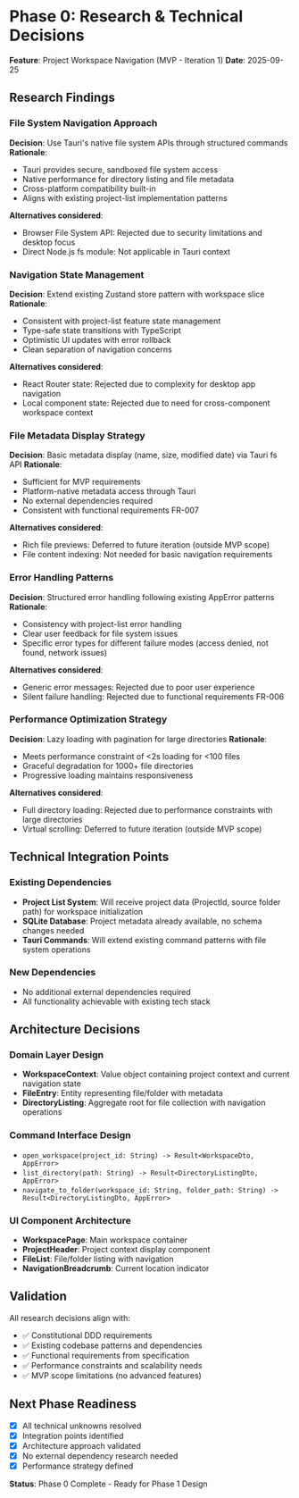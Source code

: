 # Phase 0: Research & Technical Decisions

**Feature**: Project Workspace Navigation (MVP - Iteration 1)
**Date**: 2025-09-25

## Research Findings

### File System Navigation Approach

**Decision**: Use Tauri's native file system APIs through structured commands
**Rationale**:
- Tauri provides secure, sandboxed file system access
- Native performance for directory listing and file metadata
- Cross-platform compatibility built-in
- Aligns with existing project-list implementation patterns

**Alternatives considered**:
- Browser File System API: Rejected due to security limitations and desktop focus
- Direct Node.js fs module: Not applicable in Tauri context

### Navigation State Management

**Decision**: Extend existing Zustand store pattern with workspace slice
**Rationale**:
- Consistent with project-list feature state management
- Type-safe state transitions with TypeScript
- Optimistic UI updates with error rollback
- Clean separation of navigation concerns

**Alternatives considered**:
- React Router state: Rejected due to complexity for desktop app navigation
- Local component state: Rejected due to need for cross-component workspace context

### File Metadata Display Strategy

**Decision**: Basic metadata display (name, size, modified date) via Tauri fs API
**Rationale**:
- Sufficient for MVP requirements
- Platform-native metadata access through Tauri
- No external dependencies required
- Consistent with functional requirements FR-007

**Alternatives considered**:
- Rich file previews: Deferred to future iteration (outside MVP scope)
- File content indexing: Not needed for basic navigation requirements

### Error Handling Patterns

**Decision**: Structured error handling following existing AppError patterns
**Rationale**:
- Consistency with project-list error handling
- Clear user feedback for file system issues
- Specific error types for different failure modes (access denied, not found, network issues)

**Alternatives considered**:
- Generic error messages: Rejected due to poor user experience
- Silent failure handling: Rejected due to functional requirements FR-006

### Performance Optimization Strategy

**Decision**: Lazy loading with pagination for large directories
**Rationale**:
- Meets performance constraint of <2s loading for <100 files
- Graceful degradation for 1000+ file directories
- Progressive loading maintains responsiveness

**Alternatives considered**:
- Full directory loading: Rejected due to performance constraints with large directories
- Virtual scrolling: Deferred to future iteration (outside MVP scope)

## Technical Integration Points

### Existing Dependencies
- **Project List System**: Will receive project data (ProjectId, source folder path) for workspace initialization
- **SQLite Database**: Project metadata already available, no schema changes needed
- **Tauri Commands**: Will extend existing command patterns with file system operations

### New Dependencies
- No additional external dependencies required
- All functionality achievable with existing tech stack

## Architecture Decisions

### Domain Layer Design
- **WorkspaceContext**: Value object containing project context and current navigation state
- **FileEntry**: Entity representing file/folder with metadata
- **DirectoryListing**: Aggregate root for file collection with navigation operations

### Command Interface Design
- `open_workspace(project_id: String) -> Result<WorkspaceDto, AppError>`
- `list_directory(path: String) -> Result<DirectoryListingDto, AppError>`
- `navigate_to_folder(workspace_id: String, folder_path: String) -> Result<DirectoryListingDto, AppError>`

### UI Component Architecture
- **WorkspacePage**: Main workspace container
- **ProjectHeader**: Project context display component
- **FileList**: File/folder listing with navigation
- **NavigationBreadcrumb**: Current location indicator

## Validation

All research decisions align with:
- ✅ Constitutional DDD requirements
- ✅ Existing codebase patterns and dependencies
- ✅ Functional requirements from specification
- ✅ Performance constraints and scalability needs
- ✅ MVP scope limitations (no advanced features)

## Next Phase Readiness

- [x] All technical unknowns resolved
- [x] Integration points identified
- [x] Architecture approach validated
- [x] No external dependency research needed
- [x] Performance strategy defined

**Status**: Phase 0 Complete - Ready for Phase 1 Design